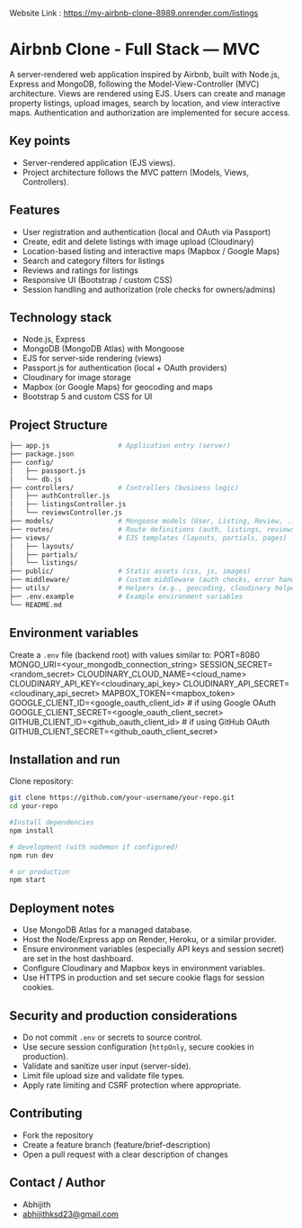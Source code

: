 Website Link : https://my-airbnb-clone-8989.onrender.com/listings

# Airbnb Clone - Full Stack — MVC

A server-rendered web application inspired by Airbnb, built with Node.js, Express and MongoDB, following the Model-View-Controller (MVC) architecture. Views are rendered using EJS. Users can create and manage property listings, upload images, search by location, and view interactive maps. Authentication and authorization are implemented for secure access.

## Key points
- Server-rendered application (EJS views).  
- Project architecture follows the MVC pattern (Models, Views, Controllers).

## Features
- User registration and authentication (local and OAuth via Passport)  
- Create, edit and delete listings with image upload (Cloudinary)  
- Location-based listing and interactive maps (Mapbox / Google Maps)  
- Search and category filters for listings  
- Reviews and ratings for listings  
- Responsive UI (Bootstrap / custom CSS)  
- Session handling and authorization (role checks for owners/admins)

## Technology stack
- Node.js, Express  
- MongoDB (MongoDB Atlas) with Mongoose  
- EJS for server-side rendering (views)  
- Passport.js for authentication (local + OAuth providers)  
- Cloudinary for image storage  
- Mapbox (or Google Maps) for geocoding and maps  
- Bootstrap 5 and custom CSS for UI  

## Project Structure

```bash
├── app.js                 # Application entry (server)
├── package.json
├── config/
│   ├── passport.js
│   └── db.js
├── controllers/           # Controllers (business logic)
│   ├── authController.js
│   ├── listingsController.js
│   └── reviewsController.js
├── models/                # Mongoose models (User, Listing, Review, ...)
├── routes/                # Route definitions (auth, listings, reviews)
├── views/                 # EJS templates (layouts, partials, pages)
│   ├── layouts/
│   ├── partials/
│   └── listings/
├── public/                # Static assets (css, js, images)
├── middleware/            # Custom middleware (auth checks, error handlers)
├── utils/                 # Helpers (e.g., geocoding, cloudinary helpers)
├── .env.example           # Example environment variables
└── README.md
```

## Environment variables
Create a `.env` file (backend root) with values similar to:
PORT=8080
MONGO_URI=<your_mongodb_connection_string>
SESSION_SECRET=<random_secret>
CLOUDINARY_CLOUD_NAME=<cloud_name>
CLOUDINARY_API_KEY=<cloudinary_api_key>
CLOUDINARY_API_SECRET=<cloudinary_api_secret>
MAPBOX_TOKEN=<mapbox_token>
GOOGLE_CLIENT_ID=<google_oauth_client_id> # if using Google OAuth
GOOGLE_CLIENT_SECRET=<google_oauth_client_secret>
GITHUB_CLIENT_ID=<github_oauth_client_id> # if using GitHub OAuth
GITHUB_CLIENT_SECRET=<github_oauth_client_secret>


## Installation and run 
Clone repository:
```bash
git clone https://github.com/your-username/your-repo.git
cd your-repo

#Install dependencies
npm install

# development (with nodemon if configured)
npm run dev

# or production
npm start
```

## Deployment notes
- Use MongoDB Atlas for a managed database.  
- Host the Node/Express app on Render, Heroku, or a similar provider.  
- Ensure environment variables (especially API keys and session secret) are set in the host dashboard.  
- Configure Cloudinary and Mapbox keys in environment variables.  
- Use HTTPS in production and set secure cookie flags for session cookies.  

## Security and production considerations
- Do not commit `.env` or secrets to source control.  
- Use secure session configuration (`httpOnly`, secure cookies in production).  
- Validate and sanitize user input (server-side).  
- Limit file upload size and validate file types.  
- Apply rate limiting and CSRF protection where appropriate.

## Contributing
- Fork the repository
- Create a feature branch (feature/brief-description)
- Open a pull request with a clear description of changes

## Contact / Author
- Abhijith
- abhijithksd23@gmail.com


































